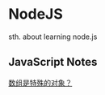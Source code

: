 # NodeJS
sth. about learning node.js

## JavaScript Notes
[数组是特殊的对象？](https://raw.githubusercontent.com/ttyrion/Node.JS/master/README.md)